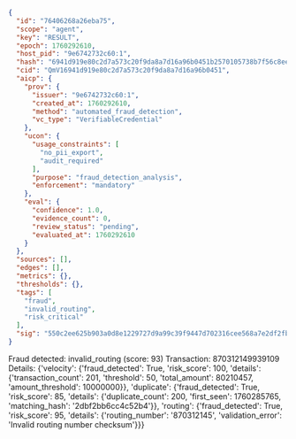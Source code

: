```json
{
  "id": "76406268a26eba75",
  "scope": "agent",
  "key": "RESULT",
  "epoch": 1760292610,
  "host_pid": "9e6742732c60:1",
  "hash": "6941d919e80c2d7a573c20f9da8a7d16a96b0451b2570105738b7f56c8ee1b1f",
  "cid": "QmV16941d919e80c2d7a573c20f9da8a7d16a96b0451",
  "aicp": {
    "prov": {
      "issuer": "9e6742732c60:1",
      "created_at": 1760292610,
      "method": "automated_fraud_detection",
      "vc_type": "VerifiableCredential"
    },
    "ucon": {
      "usage_constraints": [
        "no_pii_export",
        "audit_required"
      ],
      "purpose": "fraud_detection_analysis",
      "enforcement": "mandatory"
    },
    "eval": {
      "confidence": 1.0,
      "evidence_count": 0,
      "review_status": "pending",
      "evaluated_at": 1760292610
    }
  },
  "sources": [],
  "edges": [],
  "metrics": {},
  "thresholds": {},
  "tags": [
    "fraud",
    "invalid_routing",
    "risk_critical"
  ],
  "sig": "550c2ee625b903a0d8e1229727d9a99c39f9447d702316cee568a7e2df2fbcca"
}
```

Fraud detected: invalid_routing (score: 93)
Transaction: 870312149939109
Details: {'velocity': {'fraud_detected': True, 'risk_score': 100, 'details': {'transaction_count': 201, 'threshold': 50, 'total_amount': 80210457, 'amount_threshold': 10000000}}, 'duplicate': {'fraud_detected': True, 'risk_score': 85, 'details': {'duplicate_count': 200, 'first_seen': 1760285765, 'matching_hash': '2dbf2bb6cc4c52b4'}}, 'routing': {'fraud_detected': True, 'risk_score': 95, 'details': {'routing_number': '870312145', 'validation_error': 'Invalid routing number checksum'}}}